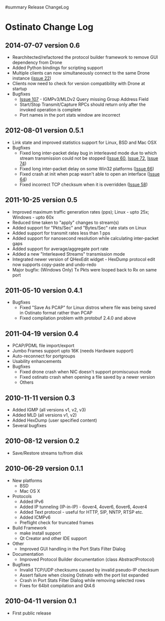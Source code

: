 ﻿#summary Release ChangeLog

# Ostinato Change Log #

## 2014-07-07 version 0.6 ##
  * Rearchitected/refactored the protocol builder framework to remove GUI dependency from Drone
  * Added Python bindings for scripting support
  * Multiple clients can now simultaneously connect to the same Drone instance ([issue 22](https://code.google.com/p/ostinato/issues/detail?id=22))
  * Clients now need to check for version compatibility with Drone at startup
  * Bugfixes
    * [Issue 107](https://code.google.com/p/ostinato/issues/detail?id=107) - IGMPv3/MLDv2 Query missing Group Address Field
    * Start/Stop Transmit/Capture RPCs should return only after the invoked operation is complete
    * Port names in the port stats window are incorrect

## 2012-08-01 version 0.5.1 ##
  * Link state and improved statistics support for Linux, BSD and Mac OSX
  * Bugfixes
    * Fixed long inter-packet delay bug in interleaved mode due to which stream transmission could not be stopped  ([Issue 60](https://code.google.com/p/ostinato/issues/detail?id=60), [Issue 72](https://code.google.com/p/ostinato/issues/detail?id=72), [Issue 74](https://code.google.com/p/ostinato/issues/detail?id=74))
    * Fixed long inter-packet delay on some Win32 platforms ([Issue 66](https://code.google.com/p/ostinato/issues/detail?id=66))
    * Fixed crash at init when pcap wasn't able to open an interface ([Issue 64](https://code.google.com/p/ostinato/issues/detail?id=64))
    * Fixed incorrect TCP checksum when it is overridden ([Issue 58](https://code.google.com/p/ostinato/issues/detail?id=58))

## 2011-10-25 version 0.5 ##
  * Improved maximum traffic generation rates (pps); Linux - upto 25x; Windows - upto 60x
  * Reduced time taken to "apply" changes to stream(s)
  * Added support for "Pkts/Sec" and "Bytes/Sec" rate stats on Linux
  * Added support for transmit rates less than 1 pps
  * Added support for nanosecond resolution while calculating inter-packet gaps
  * Added support for average/aggregate port rate
  * Added a new "Interleaved Streams" transmission mode
  * Integrated newer version of QHexEdit widget - HexDump protocol edit now supports copy-paste and undo-redo
  * Major bugfix: (Windows Only) Tx Pkts were looped back to Rx on same port

## 2011-05-10 version 0.4.1 ##
  * Bugfixes
    * Fixed "Save As PCAP" for Linux distros where file was being saved in Ostinato format rather than PCAP
    * Fixed compilation problem with protobuf 2.4.0 and above

## 2011-04-19 version 0.4 ##
  * PCAP/PDML file import/export
  * Jumbo Frames support upto 16K (needs Hardware support)
  * Auto-reconnect for portgroups
  * Usability enhancements
  * Bugfixes
    * Fixed drone crash when NIC doesn't support promiscuous mode
    * Fixed ostinato crash when opening a file saved by a newer version
    * Others

## 2010-11-11 version 0.3 ##
  * Added IGMP (all versions v1, v2, v3)
  * Added MLD (all versions v1, v2)
  * Added HexDump (user specified content)
  * Several bugfixes

## 2010-08-12 version 0.2 ##
  * Save/Restore streams to/from disk

## 2010-06-29 version 0.1.1 ##
  * New platforms
    * BSD
    * Mac OS X
  * Protocols
    * Added IPv6
    * Added IP tunneling (IP-in-IP) - 6over4, 4over6, 6over6, 4over4
    * Added Text protocol - useful for HTTP, SIP, NNTP, RTSP etc.
    * Added ICMPv6
    * Preflight check for truncated frames
  * Build Framework
    * make install support
    * Qt Creator and other IDE support
  * Other
    * Improved GUI handling in the Port Stats Filter Dialog
  * Documentation
    * Improved Protocol Builder documentation (class AbstractProtocol)
  * Bugfixes
    * Invalid TCP/UDP checksums caused by invalid pseudo-IP checksum
    * Assert failure when closing Ostinato with the port list expanded
    * Crash in Port Stats Filter Dialog while removing selected rows
    * Fixes for 64bit compilation and Qt4.6

## 2010-04-11 version 0.1 ##
  * First public release